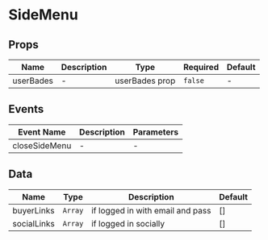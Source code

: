 # SideMenu

## Props

<!-- @vuese:SideMenu:props:start -->
|Name|Description|Type|Required|Default|
|---|---|---|---|---|
|userBades|-|userBades prop|`false`|-|

<!-- @vuese:SideMenu:props:end -->


## Events

<!-- @vuese:SideMenu:events:start -->
|Event Name|Description|Parameters|
|---|---|---|
|closeSideMenu|-|-|

<!-- @vuese:SideMenu:events:end -->


## Data

<!-- @vuese:SideMenu:data:start -->
|Name|Type|Description|Default|
|---|---|---|---|
|buyerLinks|`Array`|if logged in with email and pass|[]|
|socialLinks|`Array`|if logged in socially|[]|

<!-- @vuese:SideMenu:data:end -->


